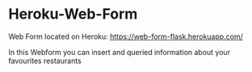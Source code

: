 # Heroku-Web-Form
Web Form located on Heroku: https://web-form-flask.herokuapp.com/

In this Webform you can insert and queried information about your favourites restaurants
